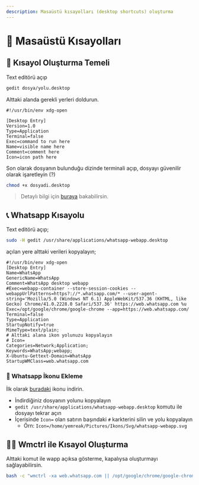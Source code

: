 ```yaml
---
description: Masaüstü kısayolları (desktop shortcuts) oluşturma
---
```


# 💫 Masaüstü Kısayolları

## 🧱️ Kısayol Oluşturma Temeli

Text editörü açıp

```bash
gedit dosya/yolu.desktop
```

Alttaki alanda gerekli yerleri doldurun.

```text
#!/usr/bin/env xdg-open

[Desktop Entry]
Version=1.0
Type=Application
Terminal=false
Exec=command to run here
Name=visible name here
Comment=comment here
Icon=icon path here
```

Son olarak dosyanın bulunduğu dizinde terminali açıp, dosyayı güvenilir olarak işaretleyin \(?\)

```bash
chmod +x dosyadi.desktop
```

> Detaylı bilgi için [buraya](https://askubuntu.com/a/282187) bakabilirsin.

## 📞 Whatsapp Kısayolu

Text editörü açıp;

```bash
sudo -H gedit /usr/share/applications/whatsapp-webapp.desktop
```

açılan yere alttaki verileri kopyalayın;

```text
#!/usr/bin/env xdg-open
[Desktop Entry]
Name=WhatsApp
GenericName=WhatsApp
Comment=WhatsApp desktop webapp
#Exec=webapp-container --store-session-cookies --webappUrlPatterns=https?://*.whatsapp.com/* --user-agent-string='Mozilla/5.0 (Windows NT 6.1) AppleWebKit/537.36 (KHTML, like Gecko) Chrome/41.0.2228.0 Safari/537.36' https://web.whatsapp.com %u
Exec=/opt/google/chrome/google-chrome --app=https://web.whatsapp.com/
Terminal=false
Type=Application
StartupNotify=true
MimeType=text/plain;
# Alttaki alana ikon yolunuzu kopyalayın
# Icon=
Categories=Network;Application;
Keywords=WhatsApp;webapp;
X-Ubuntu-Gettext-Domain=WhatsApp
StartupWMClass=web.whatsapp.com
```

### 🎴 Whatsapp İkonu Ekleme

İlk olarak [buradaki](https://github.com/yedhrab/YWiki/tree/169abadfd1b8862c004399268f6ca1f9f9359d61/res/whatsapp-webapp.svg) ikonu indirin.

* İndirdiğiniz dosyanın yolunu kopyalayın
* `gedit /usr/share/applications/whatsapp-webapp.desktop` komutu ile dosyayı tekrar açın
* İçerisinde `Icon=` olan satırın başındaki `#` karkterini silin ve yolu kopyalayın
  * Örn: `Icon=/home/yemreak/Pictures/Ikons/Svg/whatsapp-webapp.svg`

## 👷‍♂️ Wmctrl ile Kısayol Oluşturma

Alttaki komut ile wapp açıksa gösterme, kapalıysa oluşturmayı sağlayabilirsin.

```bash
bash -c "wmctrl -xa web.whatsapp.com || /opt/google/chrome/google-chrome --app=https://web.whatsapp.com/"
```

